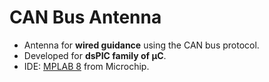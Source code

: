 # CAN Bus Antenna
* Antenna for **wired guidance** using the CAN bus protocol.
* Developed for **dsPIC family of μC**.
* IDE: [MPLAB 8](https://www.microchip.com/mplab) from Microchip.